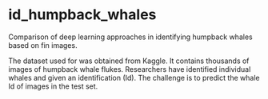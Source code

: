 # id_humpback_whales
Comparison of deep learning approaches in identifying humpback whales based on fin images.

The dataset used for was obtained from Kaggle. 
It contains thousands of images of humpback whale flukes.
Researchers have identified individual whales and given an identification (Id). 
The challenge is to predict the whale Id of images in the test set. 
